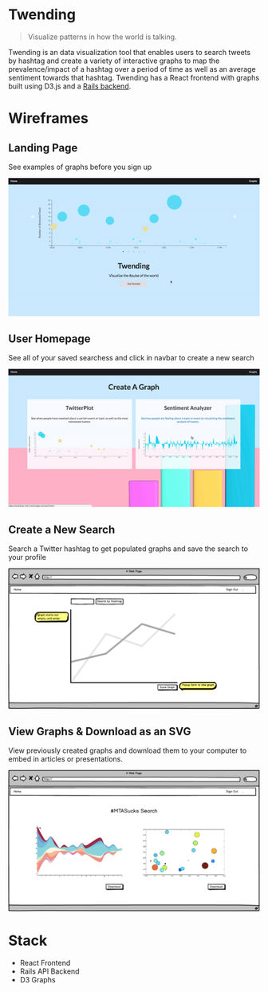 # Twending
> Visualize patterns in how the world is talking. <br>

Twending is an data visualization tool that enables users to search tweets by hashtag and create a variety of interactive graphs to map the prevalence/impact of a hashtag over a period of time as well as an average sentiment towards that hashtag. Twending has a React frontend with graphs built using D3.js and a <a href="https://github.com/gabystern/d3-twitter-backend">Rails backend</a>.

# Wireframes
## Landing Page
See examples of graphs before you sign up

 ![Alt text](./public/assets/vid1.gif?raw=true "Title")

## User Homepage
See all of your saved searchess and click in navbar to create a new search

 ![Alt text](./public/assets/vid2.gif?raw=true "Title")

## Create a New Search
Search a Twitter hashtag to get populated graphs and save the search to your profile

 ![Alt text](./public/assets/Create_New_Graph.png?raw=true "Title")

## View Graphs & Download as an SVG
View previously created graphs and download them to your computer to embed in articles or presentations.

 ![Alt text](./public/assets/Saved_Graph.png?raw=true "Title")

# Stack
- React Frontend
- Rails API Backend
- D3 Graphs
